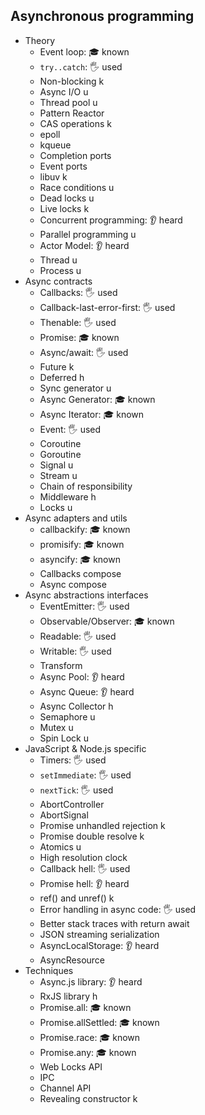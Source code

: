 ## Asynchronous programming

- Theory
  - Event loop: 🎓 known
  - `try..catch`: 🖐️ used
  - Non-blocking k
  - Async I/O u
  - Thread pool u
  - Pattern Reactor
  - CAS operations k
  - epoll
  - kqueue
  - Completion ports
  - Event ports
  - libuv k
  - Race conditions u
  - Dead locks u
  - Live locks k
  - Concurrent programming: 👂 heard
  - Parallel programming u
  - Actor Model: 👂 heard
  - Thread u
  - Process u
- Async contracts
  - Callbacks: 🖐️ used
  - Callback-last-error-first: 🖐️ used
  - Thenable: 🖐️ used
  - Promise: 🎓 known
  - Async/await: 🖐️ used
  - Future k
  - Deferred h
  - Sync generator u
  - Async Generator: 🎓 known
  - Async Iterator: 🎓 known
  - Event: 🖐️ used
  - Coroutine
  - Goroutine
  - Signal u
  - Stream u
  - Chain of responsibility
  - Middleware h
  - Locks u
- Async adapters and utils
  - callbackify: 🎓 known
  - promisify: 🎓 known
  - asyncify: 🎓 known
  - Callbacks compose
  - Async compose
- Async abstractions interfaces
  - EventEmitter: 🖐️ used
  - Observable/Observer: 🎓 known
  - Readable: 🖐️ used
  - Writable: 🖐️ used
  - Transform
  - Async Pool: 👂 heard
  - Async Queue: 👂 heard
  - Async Collector h
  - Semaphore u
  - Mutex u
  - Spin Lock u
- JavaScript & Node.js specific
  - Timers: 🖐️ used
  - `setImmediate`: 🖐️ used
  - `nextTick`: 🖐️ used
  - AbortController
  - AbortSignal
  - Promise unhandled rejection k
  - Promise double resolve k
  - Atomics u
  - High resolution clock
  - Callback hell: 🖐️ used
  - Promise hell: 👂 heard
  - ref() and unref() k
  - Error handling in async code: 🖐️ used
  - Better stack traces with return await
  - JSON streaming serialization
  - AsyncLocalStorage: 👂 heard
  - AsyncResource
- Techniques
  - Async.js library: 👂 heard
  - RxJS library h
  - Promise.all: 🎓 known
  - Promise.allSettled: 🎓 known
  - Promise.race: 🎓 known
  - Promise.any: 🎓 known
  - Web Locks API
  - IPC
  - Channel API
  - Revealing constructor k
